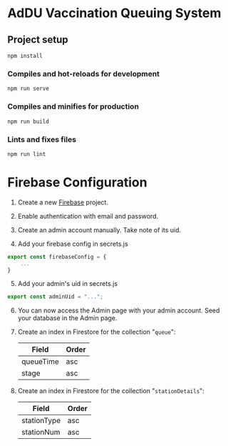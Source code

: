# AdDU Vaccination Queuing System

## Project setup

```
npm install
```

### Compiles and hot-reloads for development

```
npm run serve
```

### Compiles and minifies for production

```
npm run build
```

### Lints and fixes files

```
npm run lint
```

# Firebase Configuration

1. Create a new [Firebase]('firebase.google.com') project.

2. Enable authentication with email and password.

3. Create an admin account manually. Take note of its uid.

4. Add your firebase config in secrets.js

```javascript
export const firebaseConfig = {
    ...
}
```

5. Add your admin's uid in secrets.js

```javascript
export const adminUid = "...";
```

6. You can now access the Admin page with your admin account. Seed your database in the Admin page.

7. Create an index in Firestore for the collection "`queue`":

   <center>

   | Field     | Order |
   | --------- | ----- |
   | queueTime | asc   |
   | stage     | asc   |

    </center>

8. Create an index in Firestore for the collection "`stationDetails`":

   <center>

   | Field       | Order |
   | ----------- | ----- |
   | stationType | asc   |
   | stationNum  | asc   |

    </center>
